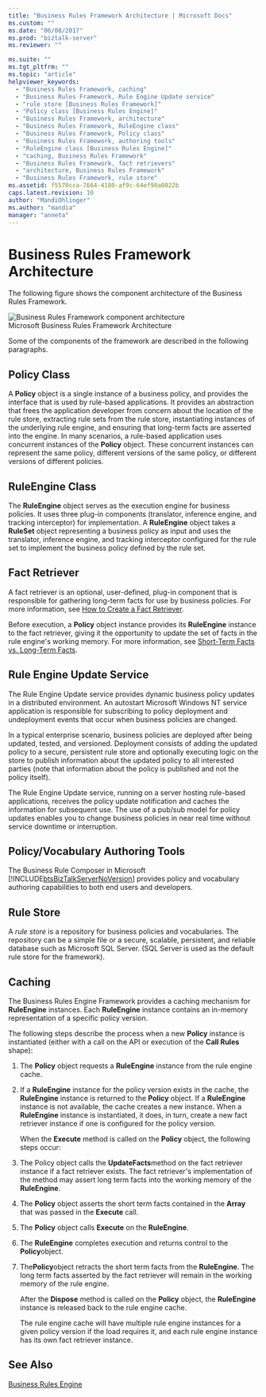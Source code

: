 ```yaml
---
title: "Business Rules Framework Architecture | Microsoft Docs"
ms.custom: ""
ms.date: "06/08/2017"
ms.prod: "biztalk-server"
ms.reviewer: ""

ms.suite: ""
ms.tgt_pltfrm: ""
ms.topic: "article"
helpviewer_keywords: 
  - "Business Rules Framework, caching"
  - "Business Rules Framework, Rule Engine Update service"
  - "rule store [Business Rules Framework]"
  - "Policy class [Business Rules Engine]"
  - "Business Rules Framework, architecture"
  - "Business Rules Framework, RuleEngine class"
  - "Business Rules Framework, Policy class"
  - "Business Rules Framework, authoring tools"
  - "RuleEngine class [Business Rules Engine]"
  - "caching, Business Rules Framework"
  - "Business Rules Framework, fact retrievers"
  - "architecture, Business Rules Framework"
  - "Business Rules Framework, rule store"
ms.assetid: f5570cca-7664-4180-af9c-64ef90a0022b
caps.latest.revision: 10
author: "MandiOhlinger"
ms.author: "mandia"
manager: "anneta"
---
```

# Business Rules Framework Architecture
The following figure shows the component architecture of the Business Rules Framework.  
  
 ![Business Rules Framework component architecture](../core/media/ebiz-rulesarch-new.gif "ebiz_rulesarch_new")  
Microsoft Business Rules Framework Architecture  
  
 Some of the components of the framework are described in the following paragraphs.  
  
## Policy Class  
 A **Policy** object is a single instance of a business policy, and provides the interface that is used by rule-based applications. It provides an abstraction that frees the application developer from concern about the location of the rule store, extracting rule sets from the rule store, instantiating instances of the underlying rule engine, and ensuring that long-term facts are asserted into the engine. In many scenarios, a rule-based application uses concurrent instances of the **Policy** object. These concurrent instances can represent the same policy, different versions of the same policy, or different versions of different policies.  
  
## RuleEngine Class  
 The **RuleEngine** object serves as the execution engine for business policies. It uses three plug-in components (translator, inference engine, and tracking interceptor) for implementation. A **RuleEngine** object takes a **RuleSet** object representing a business policy as input and uses the translator, inference engine, and tracking interceptor configured for the rule set to implement the business policy defined by the rule set.  
  
## Fact Retriever  
 A fact retriever is an optional, user-defined, plug-in component that is responsible for gathering long-term facts for use by business policies. For more information, see [How to Create a Fact Retriever](../core/how-to-create-a-fact-retriever.md).  
  
 Before execution, a **Policy** object instance provides its **RuleEngine** instance to the fact retriever, giving it the opportunity to update the set of facts in the rule engine's working memory. For more information, see [Short-Term Facts vs. Long-Term Facts](../core/short-term-facts-vs-long-term-facts.md).  
  
## Rule Engine Update Service  
 The Rule Engine Update service provides dynamic business policy updates in a distributed environment. An autostart Microsoft Windows NT service application is responsible for subscribing to policy deployment and undeployment events that occur when business policies are changed.  
  
 In a typical enterprise scenario, business policies are deployed after being updated, tested, and versioned. Deployment consists of adding the updated policy to a secure, persistent rule store and optionally executing logic on the store to publish information about the updated policy to all interested parties (note that information about the policy is published and not the policy itself).  
  
 The Rule Engine Update service, running on a server hosting rule-based applications, receives the policy update notification and caches the information for subsequent use. The use of a pub/sub model for policy updates enables you to change business policies in near real time without service downtime or interruption.  
  
## Policy/Vocabulary Authoring Tools  
 The Business Rule Composer in Microsoft [!INCLUDE[btsBizTalkServerNoVersion](../includes/btsbiztalkservernoversion-md.md)] provides policy and vocabulary authoring capabilities to both end users and developers.  
  
## Rule Store  
 A *rule store* is a repository for business policies and vocabularies. The repository can be a simple file or a secure, scalable, persistent, and reliable database such as Microsoft SQL Server. (SQL Server is used as the default rule store for the framework).  
  
## Caching  
 The Business Rules Engine Framework provides a caching mechanism for **RuleEngine** instances. Each **RuleEngine** instance contains an in-memory representation of a specific policy version.  
  
 The following steps describe the process when a new **Policy** instance is instantiated (either with a call on the API or execution of the **Call Rules** shape):  
  
1. The **Policy** object requests a **RuleEngine** instance from the rule engine cache.  
  
2. If a **RuleEngine** instance for the policy version exists in the cache, the **RuleEngine** instance is returned to the **Policy** object. If a **RuleEngine** instance is not available, the cache creates a new instance. When a **RuleEngine** instance is instantiated, it does, in turn, create a new fact retriever instance if one is configured for the policy version.  
  
   When the **Execute** method is called on the **Policy** object, the following steps occur:  
  
3. The Policy object calls the **UpdateFacts**method on the fact retriever instance if a fact retriever exists. The fact retriever's implementation of the method may assert long term facts into the working memory of the **RuleEngine**.  
  
4. The **Policy** object asserts the short term facts contained in the **Array** that was passed in the **Execute** call.  
  
5. The **Policy** object calls **Execute** on the **RuleEngine**.  
  
6. The **RuleEngine** completes execution and returns control to the **Policy**object.  
  
7. The**Policy**object retracts the short term facts from the **RuleEngine**. The long term facts asserted by the fact retriever will remain in the working memory of the rule engine.  
  
   After the **Dispose** method is called on the **Policy** object, the **RuleEngine** instance is released back to the rule engine cache.  
  
   The rule engine cache will have multiple rule engine instances for a given policy version if the load requires it, and each rule engine instance has its own fact retriever instance.  
  
## See Also  
 [Business Rules Engine](../core/business-rules-engine.md)